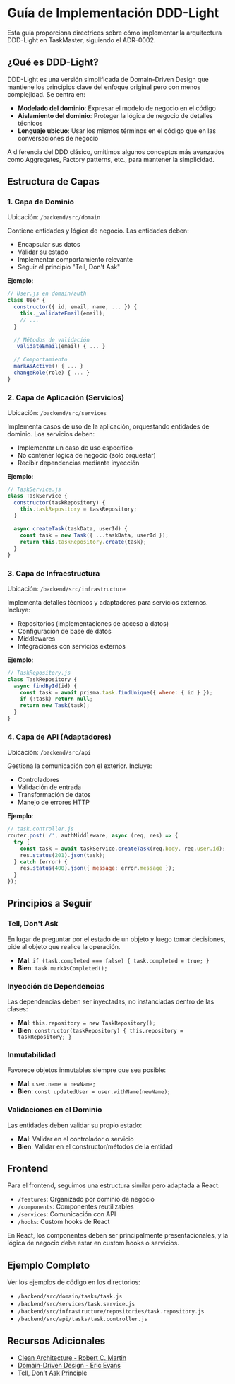 # Guía de Implementación DDD-Light

Esta guía proporciona directrices sobre cómo implementar la arquitectura DDD-Light en TaskMaster, siguiendo el ADR-0002.

## ¿Qué es DDD-Light?

DDD-Light es una versión simplificada de Domain-Driven Design que mantiene los principios clave del enfoque original pero con menos complejidad. Se centra en:

- **Modelado del dominio**: Expresar el modelo de negocio en el código
- **Aislamiento del dominio**: Proteger la lógica de negocio de detalles técnicos
- **Lenguaje ubicuo**: Usar los mismos términos en el código que en las conversaciones de negocio

A diferencia del DDD clásico, omitimos algunos conceptos más avanzados como Aggregates, Factory patterns, etc., para mantener la simplicidad.

## Estructura de Capas

### 1. Capa de Dominio

Ubicación: `/backend/src/domain`

Contiene entidades y lógica de negocio. Las entidades deben:

- Encapsular sus datos
- Validar su estado
- Implementar comportamiento relevante
- Seguir el principio "Tell, Don't Ask"

**Ejemplo**:

```javascript
// User.js en domain/auth
class User {
  constructor({ id, email, name, ... }) {
    this._validateEmail(email);
    // ...
  }
  
  // Métodos de validación
  _validateEmail(email) { ... }
  
  // Comportamiento
  markAsActive() { ... }
  changeRole(role) { ... }
}
```

### 2. Capa de Aplicación (Servicios)

Ubicación: `/backend/src/services`

Implementa casos de uso de la aplicación, orquestando entidades de dominio. Los servicios deben:

- Implementar un caso de uso específico
- No contener lógica de negocio (solo orquestar)
- Recibir dependencias mediante inyección

**Ejemplo**:

```javascript
// TaskService.js
class TaskService {
  constructor(taskRepository) {
    this.taskRepository = taskRepository;
  }
  
  async createTask(taskData, userId) {
    const task = new Task({ ...taskData, userId });
    return this.taskRepository.create(task);
  }
}
```

### 3. Capa de Infraestructura

Ubicación: `/backend/src/infrastructure`

Implementa detalles técnicos y adaptadores para servicios externos. Incluye:

- Repositorios (implementaciones de acceso a datos)
- Configuración de base de datos
- Middlewares
- Integraciones con servicios externos

**Ejemplo**:

```javascript
// TaskRepository.js
class TaskRepository {
  async findById(id) {
    const task = await prisma.task.findUnique({ where: { id } });
    if (!task) return null;
    return new Task(task);
  }
}
```

### 4. Capa de API (Adaptadores)

Ubicación: `/backend/src/api`

Gestiona la comunicación con el exterior. Incluye:

- Controladores
- Validación de entrada
- Transformación de datos
- Manejo de errores HTTP

**Ejemplo**:

```javascript
// task.controller.js
router.post('/', authMiddleware, async (req, res) => {
  try {
    const task = await taskService.createTask(req.body, req.user.id);
    res.status(201).json(task);
  } catch (error) {
    res.status(400).json({ message: error.message });
  }
});
```

## Principios a Seguir

### Tell, Don't Ask

En lugar de preguntar por el estado de un objeto y luego tomar decisiones, pide al objeto que realice la operación.

- **Mal**: `if (task.completed === false) { task.completed = true; }`
- **Bien**: `task.markAsCompleted();`

### Inyección de Dependencias

Las dependencias deben ser inyectadas, no instanciadas dentro de las clases:

- **Mal**: `this.repository = new TaskRepository();`
- **Bien**: `constructor(taskRepository) { this.repository = taskRepository; }`

### Inmutabilidad

Favorece objetos inmutables siempre que sea posible:

- **Mal**: `user.name = newName;`
- **Bien**: `const updatedUser = user.withName(newName);`

### Validaciones en el Dominio

Las entidades deben validar su propio estado:

- **Mal**: Validar en el controlador o servicio
- **Bien**: Validar en el constructor/métodos de la entidad

## Frontend

Para el frontend, seguimos una estructura similar pero adaptada a React:

- `/features`: Organizado por dominio de negocio
- `/components`: Componentes reutilizables
- `/services`: Comunicación con API
- `/hooks`: Custom hooks de React

En React, los componentes deben ser principalmente presentacionales, y la lógica de negocio debe estar en custom hooks o servicios.

## Ejemplo Completo

Ver los ejemplos de código en los directorios:
- `/backend/src/domain/tasks/task.js`
- `/backend/src/services/task.service.js`
- `/backend/src/infrastructure/repositories/task.repository.js`
- `/backend/src/api/tasks/task.controller.js`
## Recursos Adicionales

- [Clean Architecture - Robert C. Martin](https://blog.cleancoder.com/uncle-bob/2012/08/13/the-clean-architecture.html)
- [Domain-Driven Design - Eric Evans](https://domainlanguage.com/ddd/)
- [Tell, Don't Ask Principle](https://martinfowler.com/bliki/TellDontAsk.html)
